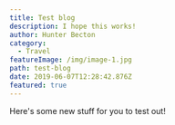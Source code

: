 ```yaml
---
title: Test blog
description: I hope this works!
author: Hunter Becton
category:
  - Travel
featureImage: /img/image-1.jpg
path: test-blog
date: 2019-06-07T12:28:42.876Z
featured: true
---
```

Here's some new stuff for you to test out!
